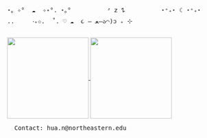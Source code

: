 <pre>
⋆｡ ✧°  ☁︎  ✧˖°. ⋆｡°          ᶻ 𝗓 𐰁          ⋆⁺₊⋆ ☾ ⋆⁺₊⋆             ✩₊˚.⋆☾⋆⁺₊✧                   𓇼 ⋆｡˚ 𓆝⋆｡°•☁︎
..     ‧₊✩.  ˚. ♡ ☁︎  ૮ – ﻌ–ა⌒)ᦱ ₊ ⊹                                                  𓍼ֶָ֢⊹ ࣪ ˖°❀⋆.ೃ࿔*:･         ૮ – ﻌ–ა     ..
</pre> 

<a href="https://github.com/SoftOrcan/github-readme-stats">
  <img height=190
    align="center" src="https://github-readme-stats-nu-eight-61.vercel.app/api/top-langs/?username=SoftOrcan&theme=sakura&card_width=360&layout=compact&custom_title=Languages%21%20%3E%3C" />
</a>
<a href="https://github.com/SoftOrcan/github-readme-stats">
  <img height=190
    align="center" src="https://github-readme-stats-nu-eight-61.vercel.app/api?username=SoftOrcan&show_icons=true&theme=sakura&rank_icon=github&custom_title=Activity%21%20%3E%3C&layout=compact&card_width=355" />
</a>
<p></p>
<pre>
  Contact: hua.n@northeastern.edu
</pre>
